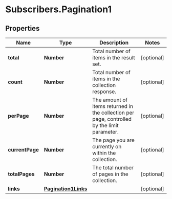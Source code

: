 # Subscribers.Pagination1

## Properties
Name | Type | Description | Notes
------------ | ------------- | ------------- | -------------
**total** | **Number** | Total number of items in the result set.  | [optional] 
**count** | **Number** | Total number of items in the collection response.  | [optional] 
**perPage** | **Number** | The amount of items returned in the collection per page, controlled by the limit parameter.  | [optional] 
**currentPage** | **Number** | The page you are currently on within the collection.  | [optional] 
**totalPages** | **Number** | The total number of pages in the collection.  | [optional] 
**links** | [**Pagination1Links**](Pagination1Links.md) |  | [optional] 
